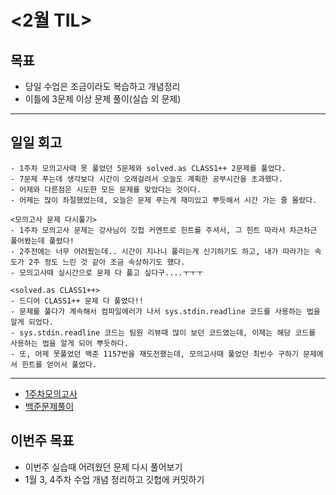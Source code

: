 # <2월 TIL>

## 목표
 - 당일 수업은 조금이라도 복습하고 개념정리
 - 이틀에 3문제 이상 문제 풀이(실습 외 문제)   

---

## 일일 회고
```
- 1주차 모의고사때 못 풀었던 5문제와 solved.as CLASS1++ 2문제를 풀었다.
- 7문제 푸는데 생각보다 시간이 오래걸려서 오늘도 계획한 공부시간을 초과했다.
- 어제와 다른점은 시도한 모든 문제를 맞았다는 것이다. 
- 어제는 많이 좌절했었는데, 오늘은 문제 푸는게 재미있고 뿌듯해서 시간 가는 줄 몰랐다.

<모의고사 문제 다시풀기>
- 1주차 모의고사 문제는 강사님이 깃헙 커멘트로 힌트를 주셔서, 그 힌트 따라서 차근차근 풀어봤는데 풀렸다!
- 2주전에는 너무 어려웠는데.. 시간이 지나니 풀리는게 신기하기도 하고, 내가 따라가는 속도가 2주 정도 느린 것 같아 조금 속상하기도 했다.
- 모의고사때 실시간으로 문제 다 풀고 싶다구....ㅜㅜㅜ

<solved.as CLASS1++>
- 드디어 CLASS1++ 문제 다 풀었다!!
- 문제를 풀다가 계속해서 컴파일에러가 나서 sys.stdin.readline 코드를 사용하는 법을 알게 되었다.
- sys.stdin.readline 코드는 팀원 리뷰때 많이 보던 코드였는데, 이제는 해당 코드를 사용하는 법을 알게 되어 뿌듯하다.
- 또, 어제 못풀었던 백준 1157번을 재도전했는데, 모의고사때 풀었던 최빈수 구하기 문제에서 힌트를 얻어서 풀었다. 
```
---
- [1주차모의고사](https://github.com/YooJuHyeon/test1/blob/master/0204/%EB%AA%A8%EC%9D%98%EA%B3%A0%EC%82%AC1.py)
- [백준문제풀이](https://github.com/YooJuHyeon/test1/blob/master/0204/0204_%EB%AC%B8%EC%A0%9C%ED%92%80%EC%9D%B4.py)

## 이번주 목표
- 이번주 실습때 어려웠던 문제 다시 풀어보기
- 1월 3, 4주차 수업 개념 정리하고 깃헙에 커밋하기